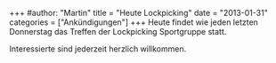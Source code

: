 +++
#author: "Martin"
title = "Heute Lockpicking"
date = "2013-01-31"
categories = ["Ankündigungen"]
+++
Heute findet wie jeden letzten Donnerstag das Treffen der Lockpicking
Sportgruppe statt.

Interessierte sind jederzeit herzlich willkommen.

